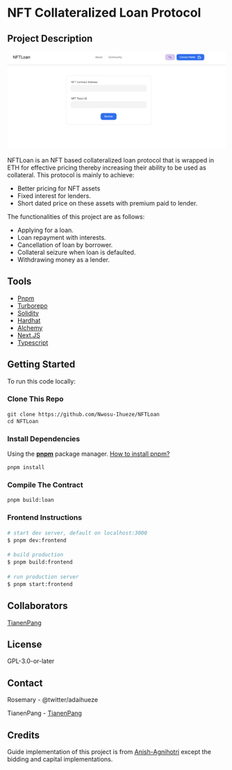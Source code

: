 # NFT Collateralized Loan Protocol

## Project Description

![alt text](https://github.com/Nwosu-Ihueze/NFTLoan/blob/main/Screenshot%202022-03-06%20214101.png?raw=true)

NFTLoan is an NFT based collateralized loan protocol that is wrapped in ETH for effective pricing thereby increasing their ability to be used as collateral. This protocol is mainly to achieve:

- Better pricing for NFT assets
- Fixed interest for lenders.
- Short dated price on these assets with premium paid to lender.

The functionalities of this project are as follows:
- Applying for a loan.
- Loan repayment with interests.
- Cancellation of loan by borrower.
- Collateral seizure when loan is defaulted.
- Withdrawing money as a lender.

## Tools
- [Pnpm](https://pnpm.io/)
- [Turborepo](https://turborepo.org/)
- [Solidity](https://soliditylang.org/)
- [Hardhat](https://hardhat.org/)
- [Alchemy](https://www.alchemy.com/)
- [Next.JS](https://nextjs.org/)
- [Typescript](https://www.typescriptlang.org/)

## Getting Started
To run this code locally:

### Clone This Repo
```
git clone https://github.com/Nwosu-Ihueze/NFTLoan
cd NFTLoan
```

### Install Dependencies
Using the **[pnpm](https://pnpm.io)** package manager. [How to install pnpm?](https://pnpm.io/installation)
```
pnpm install
```

### Compile The Contract
```
pnpm build:loan
```

### Frontend Instructions

```bash
# start dev server, default on localhost:3000
$ pnpm dev:frontend

# build production
$ pnpm build:frontend

# run production server
$ pnpm start:frontend
```

## Collaborators
[TianenPang](https://github.com/TianenPang)

## License
GPL-3.0-or-later

## Contact
Rosemary - @twitter/adaihueze

TianenPang - [TianenPang](https://github.com/TianenPang)

## Credits
Guide implementation of this project is from [Anish-Agnihotri](https://github.com/Anish-Agnihotri) except the bidding and capital implementations.
